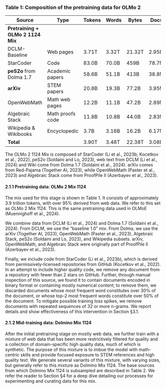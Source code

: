 ### Table 1: Composition of the pretraining data for OLMo 2

| Source                      | Type                    | Tokens  | Words  | Bytes  | Docs |
|-----------------------------|-------------------------|---------|--------|--------|------|
| **Pretraining + OLMo 2 1124 Mix** |                         |         |        |        |      |
| DCLM-Baseline               | Web pages               | 3.71T   | 3.32T  | 21.32T | 2.95B|
| StarCoder                   | Code                    | 83.0B   | 70.0B  | 459B   | 78.7M|
| **peS2o** from Dolma 1.7   | Academic papers         | 58.6B   | 51.1B  | 413B   | 38.8M|
| **arXiv**                   | STEM papers             | 20.8B   | 19.3B  | 77.2B  | 3.95M|
| OpenWebMath                 | Math web pages          | 12.2B   | 11.1B  | 47.2B  | 2.89M|
| Algebraic Stack             | Math proofs code        | 11.8B   | 10.8B  | 44.0B  | 2.83M|
| Wikipedia & Wikibooks       | Encyclopedic            | 3.7B    | 3.16B  | 16.2B  | 6.17M|
| **Total**                   |                         | 3.90T   | 3.48T  | 22.38T | 3.08B|

The OLMo 2 1124 Mix is composed of StarCoder (Li et al., 2023b; Kocetkov et al., 2022), peS2o (Soldaini and Lo, 2023), web text from DCLM (Li et al., 2024) and Wiki come from Dolma 1.7 (Soldaini et al., 2024). arXiv comes from Red-Pajama (Together AI, 2023), while OpenWebMath (Paster et al., 2023) and Algebraic Stack come from ProofPile II (Azerbayev et al., 2023).

#### 2.1.1 Pretraining data: OLMo 2 Mix 1124

The mix used for this stage is shown in Table 1. It consists of approximately 3.9 trillion tokens, with over 95% derived from web data. We refer to this set as OLMo 2 Mix 1124. This is the same pretraining data used in OLMoE (Muennighoff et al., 2024).

We combine data from DCLM (Li et al., 2024) and Dolma 1.7 (Soldaini et al., 2024). From DCLM, we use the “baseline 1.0” mix. From Dolma, we use the arXiv (Together AI, 2023), OpenWebMath (Paster et al., 2023), Algebraic Stack, peS2o (Soldaini and Lo, 2023), and Wikipedia subsets. arXiv, OpenWebMath, and Algebraic Stack were originally part of ProofPile II (Azerbayev et al., 2023).

Finally, we include code from StarCoder (Li et al., 2023b), which is derived from permissively-licensed repositories from GitHub (Kocetkov et al., 2022). In an attempt to include higher quality code, we remove any document from a repository with fewer than 2 stars on GitHub. Further, through manual inspection of this source, we found it to contain documents encoded in binary format or containing mostly numerical content; to remove them, we discarded documents whose most frequent word constitutes over 30% of the document, or whose top-2 most frequent words constitute over 50% of the document. To mitigate possible training loss spikes, we remove documents with repeated sequences of 32 or more n-grams. We report details and show effectiveness of this intervention in Section §3.1.

#### 2.1.2 Mid-training data: Dolmino Mix 1124

After the initial pretraining stage on mostly web data, we further train with a mixture of web data that has been more restrictively filtered for quality and a collection of domain-specific high quality data, much of which is synthetic. The purpose of this mixture is to imbue the model with math-centric skills and provide focused exposure to STEM references and high quality text. We generate several variants of this mixture, with varying sizes, but generally refer to this mixture as Dolmino Mix 1124. The base sources from which Dolmino Mix 1124 is subsampled are described in Table 2. We refer the reader to Section §4 for a deep dive detailing our processes for experimenting and curating data for this mix.